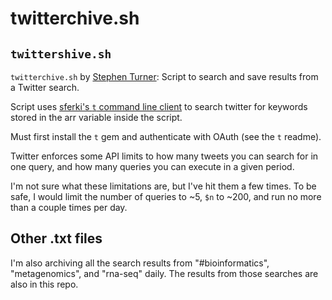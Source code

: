 twitterchive.sh
===============

`twittershive.sh`
-----------------

`twitterchive.sh` by [Stephen Turner](http://stephenturner.us): Script to search and save results from a Twitter search.

Script uses [sferki's `t` command line client](https://github.com/sferik/t) to search twitter for keywords stored in the arr variable inside the script.

Must first install the `t` gem and authenticate with OAuth (see the `t` readme).

Twitter enforces some API limits to how many tweets you can search for in one query, and how many queries you can execute in a given period.

I'm not sure what these limitations are, but I've hit them a few times. To be safe, I would limit the number of queries to ~5, `$n` to ~200, and run no more than a couple times per day.


Other .txt files
----------------

I'm also archiving all the search results from "#bioinformatics", "metagenomics", and "rna-seq" daily. The results from those searches are also in this repo.